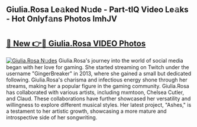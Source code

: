 ## Giulia.Rosa Le𝚊ked N𝚞de - Part-tlQ Video Le𝚊ks - Hot Onlyf𝚊ns Photos lmhJV

# <h2><a href="http://ac51872.deff.icu/?id=Giulia.Rosa">🔗 New 👉🔴 Giulia.Rosa VIDEO Photos</a></h2>

[![Giulia.Rosa N𝚞des](https://i.imgur.com/rIISA9y.gif)](http://ac51872.deff.icu/?id=Giulia.Rosa)
Giulia.Rosa's journey into the world of social media began with her love for gaming. She started streaming on Twitch under the username "GingerBreaker" in 2013, where she gained a small but dedicated following. Giulia.Rosa's charisma and infectious energy shone through her streams, making her a popular figure in the gaming community. Giulia.Rosa has collaborated with various artists, including mxmtoon, Chelsea Cutler, and Claud. These collaborations have further showcased her versatility and willingness to explore different musical styles. Her latest project, "Ashes," is a testament to her artistic growth, showcasing a more mature and introspective side of her songwriting.
